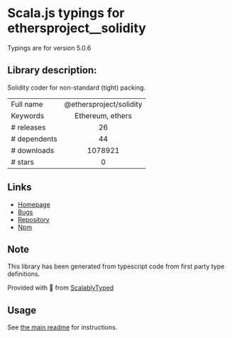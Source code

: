 
# Scala.js typings for ethersproject__solidity

Typings are for version 5.0.6

## Library description:
Solidity coder for non-standard (tight) packing.

|                    |                 |
| ------------------ | :-------------: |
| Full name          | @ethersproject/solidity |
| Keywords           | Ethereum, ethers |
| # releases         | 26 |
| # dependents       | 44 |
| # downloads        | 1078921 |
| # stars            | 0 |

## Links
- [Homepage](https://github.com/ethers-io/ethers.js#readme)
- [Bugs](https://github.com/ethers-io/ethers.js/issues)
- [Repository](https://github.com/ethers-io/ethers.js)
- [Npm](https://www.npmjs.com/package/%40ethersproject%2Fsolidity)
    


## Note
This library has been generated from typescript code from first party type definitions.

Provided with :purple_heart: from [ScalablyTyped](https://github.com/oyvindberg/ScalablyTyped)

## Usage
See [the main readme](../../readme.md) for instructions.


